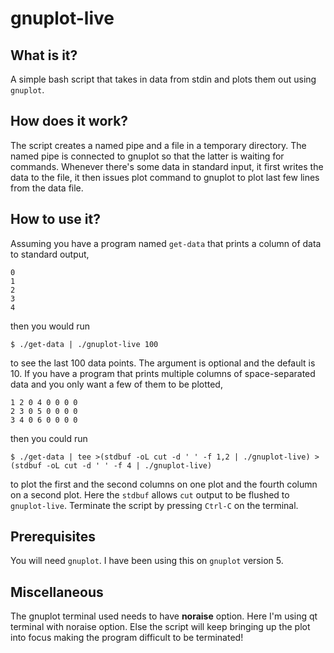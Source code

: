 # gnuplot-live
## What is it?
A simple bash script that takes in data from stdin and plots them out using `gnuplot`.

## How does it work?
The script creates a named pipe and a file in a temporary directory.
The named pipe is connected to gnuplot so that the latter is waiting for commands.
Whenever there's some data in standard input, it first writes the data to the file, it then issues plot command to gnuplot to plot   last few lines from the data file.

## How to use it?
Assuming you have a program named `get-data` that prints a column of data to standard output,
```
0
1
2
3
4
```
then you would run
```
$ ./get-data | ./gnuplot-live 100
```
to see the last 100 data points. 
The argument is optional and the default is 10.
If you have a program that prints multiple columns of space-separated data and you only want a few of them to be plotted,
```
1 2 0 4 0 0 0 0
2 3 0 5 0 0 0 0
3 4 0 6 0 0 0 0
```
then you could run
```
$ ./get-data | tee >(stdbuf -oL cut -d ' ' -f 1,2 | ./gnuplot-live) >(stdbuf -oL cut -d ' ' -f 4 | ./gnuplot-live)
```
to plot the first and the second columns on one plot and the fourth column on a second plot. 
Here the `stdbuf` allows `cut` output to be flushed to `gnuplot-live`.
Terminate the script by pressing `Ctrl-C` on the terminal.

## Prerequisites
You will need `gnuplot`. I have been using this on `gnuplot` version 5.

## Miscellaneous

The gnuplot terminal used needs to have **noraise** option. Here I'm using qt terminal with noraise option. Else the script will keep bringing up the plot into focus making the program difficult to be terminated!
